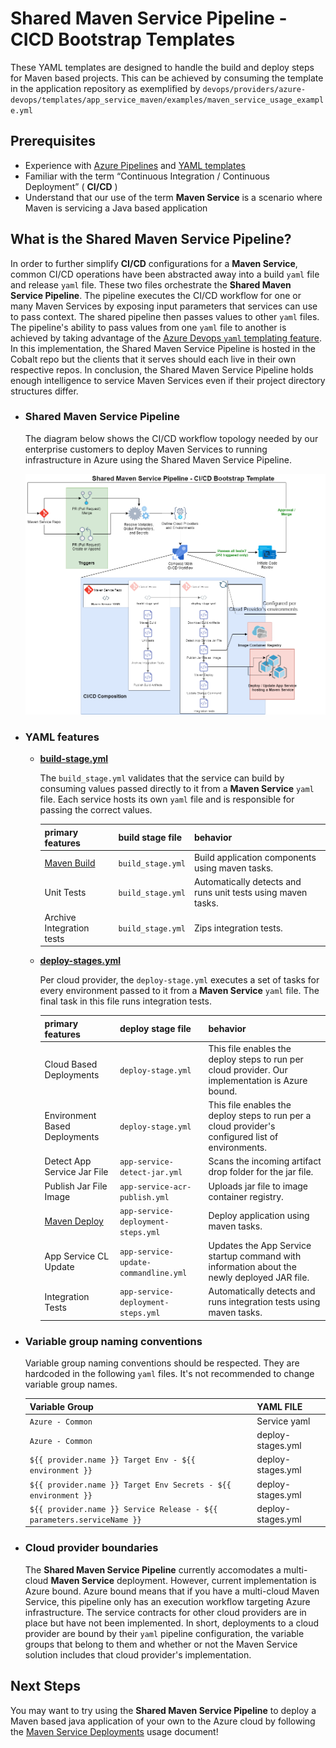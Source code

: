 # Shared Maven Service Pipeline - CICD Bootstrap Templates

These YAML templates are designed to handle the build and deploy steps for Maven based projects. This can be achieved by consuming the template in the application repository as exemplified by `devops/providers/azure-devops/templates/app_service_maven/examples/maven_service_usage_example.yml`

## Prerequisites

- Experience with [Azure Pipelines](https://docs.microsoft.com/en-us/azure/devops/pipelines/get-started/key-pipelines-concepts?view=azure-devops) and [YAML templates](https://docs.microsoft.com/en-us/azure/devops/pipelines/yaml-schema?view=azure-devops&tabs=schema%2Cparameter-schema)
- Familiar with the term “Continuous Integration / Continuous Deployment” ( **CI/CD** )
- Understand that our use of the term **Maven Service** is a scenario where Maven is servicing a Java based application

## What is the Shared Maven Service Pipeline?

In order to further simplify **CI/CD** configurations for a **Maven Service**, common CI/CD operations have been abstracted away into a build `yaml` file and release `yaml` file. These two files orchestrate the **Shared Maven Service Pipeline**. The pipeline executes the CI/CD workflow for one or many Maven Services by exposing input parameters that services can use to pass context. The shared pipeline then passes values to other `yaml` files. The pipeline's ability to pass values from one `yaml` file to another is achieved by taking advantage of the [Azure Devops `yaml` templating feature](https://docs.microsoft.com/en-us/azure/devops/pipelines/yaml-schema?view=azure-devops&tabs=schema%2Cparameter-schema). In this implementation, the Shared Maven Service Pipeline is hosted in the Cobalt repo but the clients that it serves should each live in their own respective repos. In conclusion, the Shared Maven Service Pipeline holds enough intelligence to service Maven Services even if their project directory structures differ.

- ### Shared Maven Service Pipeline

    The diagram below shows the CI/CD workflow topology needed by our enterprise customers to deploy Maven Services to running infrastructure in Azure using the Shared Maven Service Pipeline.

    ![Shared Maven Service CI/CD WORKFLOW](./.images/CICD_Shared_Maven_Service_Pipeline_v1.png)

- ### YAML features

    - **[build-stage.yml](./build-stage.yml)**

        The `build_stage.yml` validates that the service can build by consuming values passed directly to it from a **Maven Service** `yaml` file. Each service hosts its own `yaml` file and is responsible for passing the correct values.

        | primary features | build stage file | behavior |
        | ---  | ---   | ---  |
        | [Maven Build](https://docs.microsoft.com/en-us/azure/devops/pipelines/tasks/build/maven?view=azure-devops) | `build_stage.yml` | Build application components using maven tasks. |
        | Unit Tests | `build_stage.yml` | Automatically detects and runs unit tests using maven tasks. |
        | Archive Integration tests | `build_stage.yml` | Zips integration tests. |

    - **[deploy-stages.yml](./deploy-stages.yml)**

        Per cloud provider, the `deploy-stage.yml` executes a set of tasks for every environment passed to it from a **Maven Service** `yaml` file. The final task in this file runs integration tests.

        | primary features | deploy stage file | behavior |
        | ---  | ---   | ---  |
        | Cloud Based Deployments | `deploy-stage.yml` | This file enables the deploy steps to run per cloud provider. Our implementation is Azure bound. |
        | Environment Based Deployments  | `deploy-stage.yml` | This file enables the deploy steps to run per a cloud provider's configured list of environments. |
        | Detect App Service Jar File | `app-service-detect-jar.yml` | Scans the incoming artifact drop folder for the jar file. |
        | Publish Jar File Image | `app-service-acr-publish.yml` | Uploads jar file to image container registry. |
        | [Maven Deploy](https://docs.microsoft.com/en-us/azure/devops/pipelines/tasks/build/maven?view=azure-devops) | `app-service-deployment-steps.yml` | Deploy application using maven tasks. |
        | App Service CL Update | `app-service-update-commandline.yml` | Updates the App Service startup command with information about the newly deployed JAR file. |
        | Integration Tests | `app-service-deployment-steps.yml` | Automatically detects and runs integration tests using maven tasks. |

- ### Variable group naming conventions

    Variable group naming conventions should be respected. They are hardcoded in the following `yaml` files. It's not recommended to change variable group names.

    | Variable Group | YAML FILE |
    | ---      | ---         |
    |  `Azure - Common` | Service yaml |
    |  `Azure - Common` | deploy-stages.yml |
    |  `${{ provider.name }} Target Env - ${{ environment }}` | deploy-stages.yml |
    |  `${{ provider.name }} Target Env Secrets - ${{ environment }}` | deploy-stages.yml |
    |  `${{ provider.name }} Service Release - ${{ parameters.serviceName }}` | deploy-stages.yml |

- ### Cloud provider boundaries

    The **Shared Maven Service Pipeline** currently accomodates a multi-cloud **Maven Service** deployment. However, current implementation is Azure bound. Azure bound means that if you have a multi-cloud Maven Service, this pipeline only has an execution workflow targeting Azure infrastructure. The service contracts for other cloud providers are in place but have not been implemented.  In short, deployments to a cloud provider are bound by their `yaml` pipeline configuration, the variable groups that belong to them and whether or not the Maven Service solution includes that cloud provider's implementation.

## Next Steps

You may want to try using the **Shared Maven Service Pipeline** to deploy a Maven based java application of your own to the Azure cloud by following the [Maven Service Deployments](./examples/service_usage.md) usage document!
